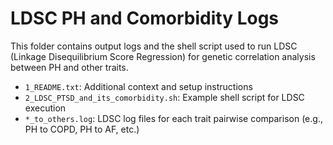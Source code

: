 # LDSC PH and Comorbidity Logs

This folder contains output logs and the shell script used to run LDSC (Linkage Disequilibrium Score Regression) for genetic correlation analysis between PH and other traits.

- `1_README.txt`: Additional context and setup instructions
- `2_LDSC_PTSD_and_its_comorbidity.sh`: Example shell script for LDSC execution
- `*_to_others.log`: LDSC log files for each trait pairwise comparison (e.g., PH to COPD, PH to AF, etc.)

